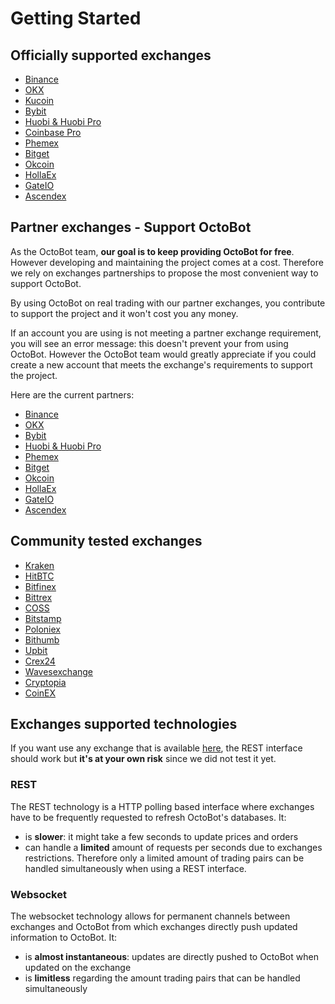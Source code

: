 # Getting Started

## Officially supported exchanges

* [Binance](partners/binance/)
* [OKX](partners/okx/)
* [Kucoin](officially_supported/kucoin.md)
* [Bybit](partners/bybit/)
* [Huobi & Huobi Pro](partners/huobi/)
* [Coinbase Pro](officially_supported/coinbase_pro.md)
* [Phemex](partners/phemex/)
* [Bitget](partners/bitget/)
* [Okcoin](partners/okcoin/)
* [HollaEx](partners/hollaex/)
* [GateIO](partners/gateio/)
* [Ascendex](partners/ascendex/)

## Partner exchanges - Support OctoBot

As the OctoBot team, **our goal is to keep providing OctoBot for free**. However developing and maintaining the project comes at a cost. Therefore we rely on exchanges partnerships to propose the most convenient way to support OctoBot.

By using OctoBot on real trading with our partner exchanges, you contribute to support the project and it won't cost you any money.

If an account you are using is not meeting a partner exchange requirement, you will see an error message: this doesn't prevent your from using OctoBot. However the OctoBot team would greatly appreciate if you could create a new account that meets the exchange's requirements to support the project.

Here are the current partners:

* [Binance](partners/binance/)
* [OKX](partners/okx/)
* [Bybit](partners/bybit/)
* [Huobi & Huobi Pro](partners/huobi/)
* [Phemex](partners/phemex/)
* [Bitget](partners/bitget/)
* [Okcoin](partners/okcoin/)
* [HollaEx](partners/hollaex/)
* [GateIO](partners/gateio/)
* [Ascendex](partners/ascendex/)

## Community tested exchanges

* [Kraken](community_tested/kraken.md)
* [HitBTC](community_tested/hitbtc.md)
* [Bitfinex](community_tested/bitfinex.md)
* [Bittrex](community_tested/bittrex.md)
* [COSS](community_tested/coss.md)
* [Bitstamp](community_tested/bitstamp.md)
* [Poloniex](community_tested/poloniex.md)
* [Bithumb](community_tested/bithumb.md)
* [Upbit](community_tested/upbit.md)
* [Crex24](community_tested/crex24.md)
* [Wavesexchange](community_tested/wavesexchange.md)
* [Cryptopia](community_tested/cryptopia.md)
* [CoinEX](community_tested/coinex.md)

## Exchanges supported technologies

If you want use any exchange that is available [here](https://github.com/ccxt/ccxt/wiki/Exchange-Markets), the REST interface should work but **it's at your own risk** since we did not test it yet.

### REST

The REST technology is a HTTP polling based interface where exchanges have to be frequently requested to refresh OctoBot's databases.
It: 
* is **slower**: it might take a few seconds to update prices and orders 
* can handle a **limited** amount of requests per seconds due to exchanges restrictions. Therefore only a limited amount of trading pairs can be handled simultaneously when using a REST interface. 

### Websocket

The websocket technology allows for permanent channels between exchanges and OctoBot from which exchanges directly push updated information to OctoBot.
It:
* is **almost instantaneous**: updates are directly pushed to OctoBot when updated on the exchange 
* is **limitless** regarding the amount trading pairs that can be handled simultaneously
